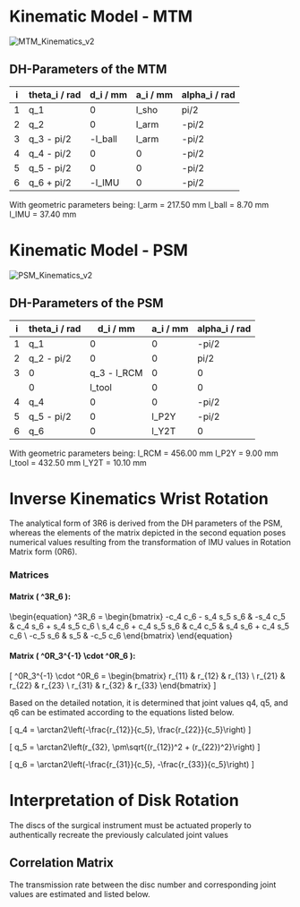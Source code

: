 # Kinematic Model - MTM

![MTM_Kinematics_v2](https://github.com/AW9920/osMDV/assets/61975888/41506908-b114-4d83-a015-4890bf454e18)

## **DH-Parameters of the MTM**

| i | theta_i / rad | d_i / mm | a_i / mm | alpha_i / rad |
|---|---------------|----------|----------|---------------|
| 1 | q_1           | 0        | l_sho    | pi/2          |
| 2 | q_2           | 0        | l_arm    | -pi/2         |
| 3 | q_3 - pi/2    | -l_ball  | l_arm    | -pi/2         |
| 4 | q_4 - pi/2    | 0        | 0        | -pi/2         |
| 5 | q_5 - pi/2    | 0        | 0        | -pi/2         |
| 6 | q_6 + pi/2    | -l_IMU   | 0        | -pi/2         |

With geometric parameters being:
l_arm = 217.50 mm
l_ball = 8.70 mm
l_IMU = 37.40 mm

# Kinematic Model - PSM

![PSM_Kinematics_v2](https://github.com/AW9920/osMDV/assets/61975888/8c46b517-5b5f-40d9-ad9e-4cad083b5da8)

##  **DH-Parameters of the PSM**

| i | theta_i / rad |  d_i / mm   | a_i / mm | alpha_i / rad |
|---|---------------|-------------|----------|---------------|
| 1 | q_1           | 0           | 0        | -pi/2         |
| 2 | q_2 - pi/2    | 0           | 0        | pi/2          |
| 3 | 0             | q_3 - l_RCM | 0        | 0             |
|   | 0             | l_tool      | 0        | 0             |
| 4 | q_4           | 0           | 0        | -pi/2         |
| 5 | q_5 - pi/2    | 0           | l_P2Y    | -pi/2         |
| 6 | q_6           | 0           | l_Y2T    | 0             |

With geometric parameters being:
l_RCM   = 456.00 mm
l_P2Y   = 9.00 mm
l_tool  = 432.50 mm
l_Y2T   = 10.10 mm

# Inverse Kinematics Wrist Rotation

The analytical form of 3R6 is derived from the DH parameters of the PSM, whereas the elements of the matrix depicted in
the second equation poses numerical values resulting from the transformation of IMU values in Rotation Matrix form (0R6).

### Matrices

#### Matrix \( ^3R_6 \):
\begin{equation}
^3R_6 = \begin{bmatrix}
-c_4 c_6 - s_4 s_5 s_6 & -s_4 c_5 & c_4 s_6 + s_4 s_5 c_6 \\
s_4 c_6 + c_4 s_5 s_6 & c_4 c_5 & s_4 s_6 + c_4 s_5 c_6 \\
-c_5 s_6 & s_5 & -c_5 c_6
\end{bmatrix}
\end{equation}

#### Matrix \( ^0R_3^{-1} \cdot ^0R_6 \):

\[
^0R_3^{-1} \cdot ^0R_6 = \begin{bmatrix}
r_{11} & r_{12} & r_{13} \\
r_{21} & r_{22} & r_{23} \\
r_{31} & r_{32} & r_{33}
\end{bmatrix}
\]



Based on the detailed notation, it is determined that joint values q4, q5, and q6 can be estimated according to the equations listed below.


\[ q_4 = \arctan2\left(-\frac{r_{12}}{c_5}, \frac{r_{22}}{c_5}\right) \]

\[ q_5 = \arctan2\left(r_{32}, \pm\sqrt{(r_{12})^2 + (r_{22})^2}\right) \]

\[ q_6 = \arctan2\left(-\frac{r_{31}}{c_5}, -\frac{r_{33}}{c_5}\right) \]


# Interpretation of Disk Rotation

The discs of the surgical instrument must be actuated properly to authentically recreate the previously calculated joint values

##  Correlation Matrix
The transmission rate between the disc number and corresponding joint values are estimated and listed below.

